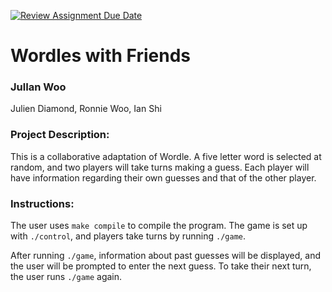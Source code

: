 [![Review Assignment Due Date](https://classroom.github.com/assets/deadline-readme-button-22041afd0340ce965d47ae6ef1cefeee28c7c493a6346c4f15d667ab976d596c.svg)](https://classroom.github.com/a/Vh67aNdh)
# Wordles with Friends

### JulIan Woo

Julien Diamond, Ronnie Woo, Ian Shi
       
### Project Description:

This is a collaborative adaptation of Wordle. A five letter word is selected at random, and two players will take turns making a guess. Each player will have information regarding their own guesses and that of the other player.
  
### Instructions:

The user uses `make compile` to compile the program. The game is set up with `./control`, and players take turns by running `./game`.

After running `./game`, information about past guesses will be displayed, and the user will be prompted to enter the next guess. To take their next turn, the user runs `./game` again.
